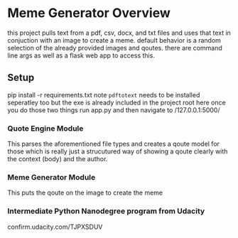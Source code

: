 # Meme Generator Overview
this project pulls text from a pdf, csv, docx, and txt files and uses that text in conjuction with an image to create a meme. default behavior is a random selection of the already provided images and qoutes. there are command line args as well as a flask web app to access this. 

## Setup
pip install -r requirements.txt
note `pdftotext` needs to be installed seperatley too but the exe is already included in the project root here
once you do those two things run app.py and then navigate to /127.0.0.1:5000/

### Quote Engine Module
This parses the aforementioned file types and creates a qoute model for those which is really just a strucutured way of showing a qoute clearly with the context (body) and the author. 

### Meme Generator Module
This puts the qoute on the image to create the meme



### Intermediate Python Nanodegree program from Udacity
confirm.udacity.com/TJPXSDUV

